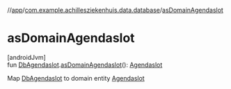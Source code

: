 //[app](../../index.md)/[com.example.achillesziekenhuis.data.database](index.md)/[asDomainAgendaslot](as-domain-agendaslot.md)

# asDomainAgendaslot

[androidJvm]\
fun [DbAgendaslot](-db-agendaslot/index.md).[asDomainAgendaslot](as-domain-agendaslot.md)(): [Agendaslot](../com.example.achillesziekenhuis.model/-agendaslot/index.md)

Map [DbAgendaslot](-db-agendaslot/index.md) to domain entity [Agendaslot](../com.example.achillesziekenhuis.model/-agendaslot/index.md)
